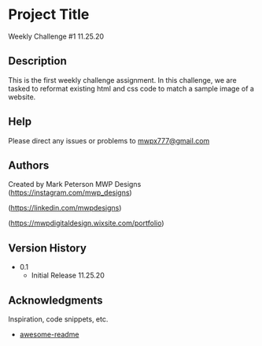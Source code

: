 # Project Title

Weekly Challenge #1 11.25.20

## Description

This is the first weekly challenge assignment.  In this challenge, we are tasked to reformat existing html and css code to match a sample image of a website.

## Help

Please direct any issues or problems to mwpx777@gmail.com

## Authors

 Created by Mark Peterson
 MWP Designs
 (https://instagram.com/mwp_designs)
 
 (https://linkedin.com/mwpdesigns)
 
 (https://mwpdigitaldesign.wixsite.com/portfolio)

## Version History

* 0.1
    * Initial Release 11.25.20

## Acknowledgments

Inspiration, code snippets, etc.
* [awesome-readme](https://github.com/matiassingers/awesome-readme)
